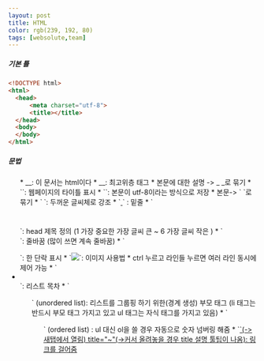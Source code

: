 ```yaml
---
layout: post
title: HTML
color: rgb(239, 192, 80)
tags: [websolute,team]
---
```

##### 기본 틀
```html
<!DOCTYPE html>
<html>
  <head>
      <meta charset="utf-8">
      <title></title>
  </head>
  <body>
  </body>
</html>
```

##### 문법
<ul>
* _<!doctype html>_: 이 문서는 html이다  
* _<html>_: 최고위층 태그  
* 본문에 대한 설명 -> _<head> </head>_로 묶기  
* `<title> </title>`: 웹페이지의 타이틀 표시  
* `<meta charset="utf-8">`: 본문이 utf-8이라는 방식으로 저장  
* 본문->  `<body> </body>`로 묶기  
* `<strong> </strong>`: 두꺼운 글씨체로 강조  
* `<u> </u>` : 밑줄   
* `<h1> </h1>`: head 제목 정의 (1 가장 중요한 가장 글씨 큰 ~ 6 가장 글씨 작은 )  
* `<br>`: 줄바꿈 (많이 쓰면 계속 줄바꿈)  
* `<p> </p>`: 한 단락 표시
* `<img src="~~.jpg" widh="~">`: 이미지 사용법
* ctrl 누르고 라인들 누르면 여러 라인 동시에 제어 가능
* `<li> </li>`: 리스트 목차
* `<ul>` (unordered list): 리스트를 그룹핑 하기 위한(경계 
생성) 부모 태그
(li 태그는 반드시 부모 태그 가지고 있고 ul 태그는 자식 태그를 가지고 있음) 
* `<ol>` (ordered list) : ul 대신 ol을 쓸 경우 자동으로 숫자 넘버링 해줌
* `<a href="(링크)" target="_blank" title="">`(-> 새탭에서 
열림) title="~"(->커서 올려놓을 경우 title 설명 툴팁이 나옴): 링크를 걸어줌
</ul>